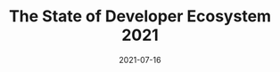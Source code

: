 ---
date: 2021-07-16
permalink: false
publisher: jetbrains
tags:
  - surveys
  - meta
target_url: https://www.jetbrains.com/lp/devecosystem-2021/
title: The State of Developer Ecosystem 2021
---